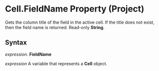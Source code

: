 
# Cell.FieldName Property (Project)

Gets the column title of the field in the active cell. If the title does not exist, then the field name is returned. Read-only  **String**.


## Syntax

 _expression_. **FieldName**

 _expression_ A variable that represents a **Cell** object.

